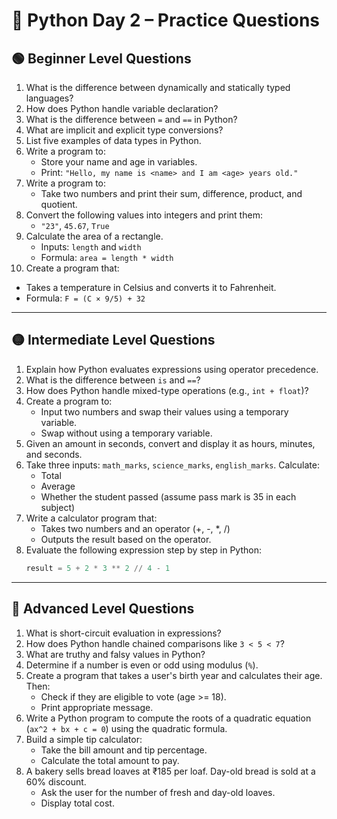 
# 🐍 Python Day 2 – Practice Questions

## 🟢 Beginner Level Questions

1. What is the difference between dynamically and statically typed languages?
2. How does Python handle variable declaration?
3. What is the difference between `=` and `==` in Python?
4. What are implicit and explicit type conversions?
5. List five examples of data types in Python.
6. Write a program to:
   - Store your name and age in variables.
   - Print: `"Hello, my name is <name> and I am <age> years old."`
7. Write a program to:
   - Take two numbers and print their sum, difference, product, and quotient.
8. Convert the following values into integers and print them:
   - `"23"`, `45.67`, `True`
9. Calculate the area of a rectangle.
   - Inputs: `length` and `width`
   - Formula: `area = length * width`
10. Create a program that:
   - Takes a temperature in Celsius and converts it to Fahrenheit.
   - Formula: `F = (C × 9/5) + 32`

---

## 🟡 Intermediate Level Questions

1. Explain how Python evaluates expressions using operator precedence.
2. What is the difference between `is` and `==`?
3. How does Python handle mixed-type operations (e.g., `int + float`)?
4. Create a program to:
   - Input two numbers and swap their values using a temporary variable.
   - Swap without using a temporary variable.
5. Given an amount in seconds, convert and display it as hours, minutes, and seconds.
6. Take three inputs: `math_marks`, `science_marks`, `english_marks`. Calculate:
   - Total
   - Average
   - Whether the student passed (assume pass mark is 35 in each subject)
7. Write a calculator program that:
   - Takes two numbers and an operator (+, -, *, /)
   - Outputs the result based on the operator.
8. Evaluate the following expression step by step in Python:
   ```python
   result = 5 + 2 * 3 ** 2 // 4 - 1
   ```
---

## 🔴 Advanced Level Questions

1. What is short-circuit evaluation in expressions?
2. How does Python handle chained comparisons like `3 < 5 < 7`?
3. What are truthy and falsy values in Python?
4. Determine if a number is even or odd using modulus (`%`).
5. Create a program that takes a user's birth year and calculates their age. Then:
   - Check if they are eligible to vote (age >= 18).
   - Print appropriate message.
6. Write a Python program to compute the roots of a quadratic equation (`ax^2 + bx + c = 0`) using the quadratic formula.
7. Build a simple tip calculator:
   - Take the bill amount and tip percentage.
   - Calculate the total amount to pay.
8. A bakery sells bread loaves at ₹185 per loaf. Day-old bread is sold at a 60% discount. 
   - Ask the user for the number of fresh and day-old loaves.
   - Display total cost.

